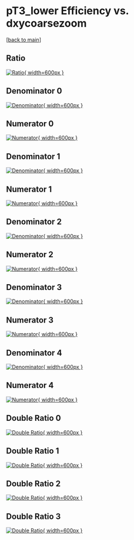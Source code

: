 # pT3_lower Efficiency vs. dxycoarsezoom

[[back to main](./)]



## Ratio

[![Ratio](../mtv/var/pT3_lower_loweta_0_-1_eff_dxycoarsezoom.png){ width=600px }](../mtv/var/pT3_lower_loweta_0_-1_eff_dxycoarsezoom.pdf)

## Denominator 0

[![Denominator](../mtv/den/pT3_lower_loweta_0_-1_eff_dxycoarsezoom_den0.png){ width=600px }](../mtv/den/pT3_lower_loweta_0_-1_eff_dxycoarsezoom_den0.pdf)

## Numerator 0

[![Numerator](../mtv/num/pT3_lower_loweta_0_-1_eff_dxycoarsezoom_num0.png){ width=600px }](../mtv/num/pT3_lower_loweta_0_-1_eff_dxycoarsezoom_num0.pdf)

## Denominator 1

[![Denominator](../mtv/den/pT3_lower_loweta_0_-1_eff_dxycoarsezoom_den1.png){ width=600px }](../mtv/den/pT3_lower_loweta_0_-1_eff_dxycoarsezoom_den1.pdf)

## Numerator 1

[![Numerator](../mtv/num/pT3_lower_loweta_0_-1_eff_dxycoarsezoom_num1.png){ width=600px }](../mtv/num/pT3_lower_loweta_0_-1_eff_dxycoarsezoom_num1.pdf)

## Denominator 2

[![Denominator](../mtv/den/pT3_lower_loweta_0_-1_eff_dxycoarsezoom_den2.png){ width=600px }](../mtv/den/pT3_lower_loweta_0_-1_eff_dxycoarsezoom_den2.pdf)

## Numerator 2

[![Numerator](../mtv/num/pT3_lower_loweta_0_-1_eff_dxycoarsezoom_num2.png){ width=600px }](../mtv/num/pT3_lower_loweta_0_-1_eff_dxycoarsezoom_num2.pdf)

## Denominator 3

[![Denominator](../mtv/den/pT3_lower_loweta_0_-1_eff_dxycoarsezoom_den3.png){ width=600px }](../mtv/den/pT3_lower_loweta_0_-1_eff_dxycoarsezoom_den3.pdf)

## Numerator 3

[![Numerator](../mtv/num/pT3_lower_loweta_0_-1_eff_dxycoarsezoom_num3.png){ width=600px }](../mtv/num/pT3_lower_loweta_0_-1_eff_dxycoarsezoom_num3.pdf)

## Denominator 4

[![Denominator](../mtv/den/pT3_lower_loweta_0_-1_eff_dxycoarsezoom_den4.png){ width=600px }](../mtv/den/pT3_lower_loweta_0_-1_eff_dxycoarsezoom_den4.pdf)

## Numerator 4

[![Numerator](../mtv/num/pT3_lower_loweta_0_-1_eff_dxycoarsezoom_num4.png){ width=600px }](../mtv/num/pT3_lower_loweta_0_-1_eff_dxycoarsezoom_num4.pdf)

## Double Ratio 0

[![Double Ratio](../mtv/ratio/pT3_lower_loweta_0_-1_eff_dxycoarsezoom_ratio0.png){ width=600px }](../mtv/ratio/pT3_lower_loweta_0_-1_eff_dxycoarsezoom_ratio0.pdf)

## Double Ratio 1

[![Double Ratio](../mtv/ratio/pT3_lower_loweta_0_-1_eff_dxycoarsezoom_ratio1.png){ width=600px }](../mtv/ratio/pT3_lower_loweta_0_-1_eff_dxycoarsezoom_ratio1.pdf)

## Double Ratio 2

[![Double Ratio](../mtv/ratio/pT3_lower_loweta_0_-1_eff_dxycoarsezoom_ratio2.png){ width=600px }](../mtv/ratio/pT3_lower_loweta_0_-1_eff_dxycoarsezoom_ratio2.pdf)

## Double Ratio 3

[![Double Ratio](../mtv/ratio/pT3_lower_loweta_0_-1_eff_dxycoarsezoom_ratio3.png){ width=600px }](../mtv/ratio/pT3_lower_loweta_0_-1_eff_dxycoarsezoom_ratio3.pdf)

